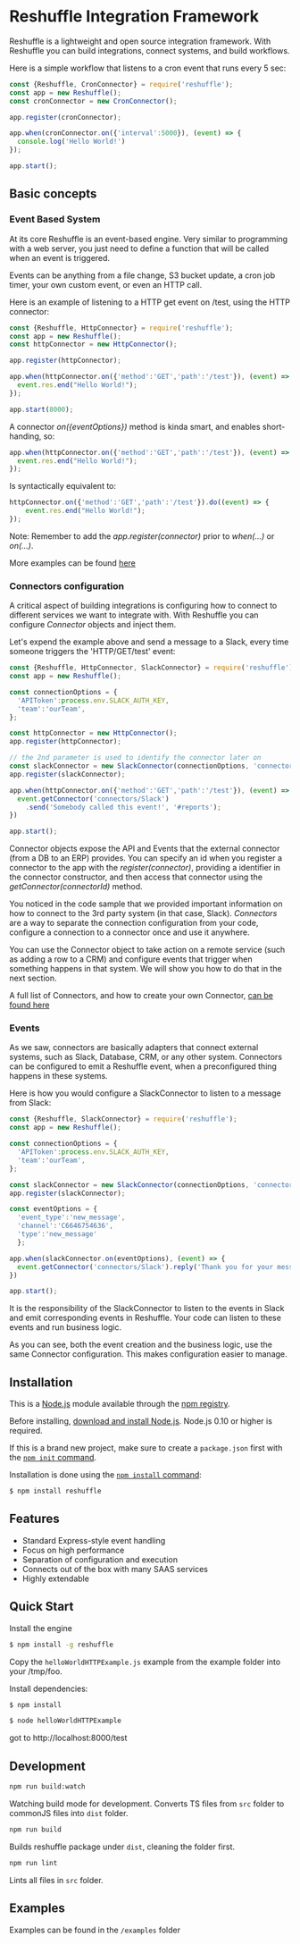 # Reshuffle Integration Framework
Reshuffle is a lightweight and open source integration framework. With Reshuffle you can build integrations, connect systems, and build workflows.

Here is a simple workflow that listens to a cron event that runs every 5 sec: 
```js
const {Reshuffle, CronConnector} = require('reshuffle');
const app = new Reshuffle();
const cronConnector = new CronConnector();

app.register(cronConnector);

app.when(cronConnector.on({'interval':5000}), (event) => {
  console.log('Hello World!')
});

app.start();
```

## Basic concepts
### Event Based System
At its core Reshuffle is an event-based engine. Very similar to programming with a web server, you just need to define a function that will be called when an event is triggered.

Events can be anything from a file change, S3 bucket update, a cron job timer, your own custom event, or even an HTTP call.

Here is an example of listening to a HTTP get event on /test, using the HTTP connector:

```js
const {Reshuffle, HttpConnector} = require('reshuffle');
const app = new Reshuffle();
const httpConnector = new HttpConnector();

app.register(httpConnector);

app.when(httpConnector.on({'method':'GET','path':'/test'}), (event) => {
  event.res.end("Hello World!");
});

app.start(8000);
```
A connector *on({eventOptions})* method is kinda smart, and enables short-handing, so:
```js
app.when(httpConnector.on({'method':'GET','path':'/test'}), (event) => {
  event.res.end("Hello World!");
});
```
Is syntactically equivalent to: 
```js
httpConnector.on({'method':'GET','path':'/test'}).do((event) => {
    event.res.end("Hello World!");
});

```
Note: Remember to add the *app.register(connector)* prior to *when(...)* or *on(...)*. 

More examples can be found [here](./examples)

### Connectors configuration 
A critical aspect of building integrations is configuring how to connect to different services we want to integrate with. With Reshuffle you can configure *Connector* objects and inject them.

Let's expend the example above and send a message to a Slack, every time someone triggers the 'HTTP/GET/test' event:

```js
const {Reshuffle, HttpConnector, SlackConnector} = require('reshuffle')
const app = new Reshuffle();

const connectionOptions = {
  'APIToken':process.env.SLACK_AUTH_KEY,
  'team':'ourTeam',
};

const httpConnector = new HttpConnector();
app.register(httpConnector);

// the 2nd parameter is used to identify the connector later on
const slackConnector = new SlackConnector(connectionOptions, 'connectors/Slack');
app.register(slackConnector);

app.when(httpConnector.on({'method':'GET','path':'/test'}), (event) => {
  event.getConnector('connectors/Slack')
    .send('Somebody called this event!', '#reports');
})

app.start();
```
Connector objects expose the API and Events that the external connector (from a DB to an ERP) provides. You can specify an id when you register a connector to the app with the *register(connector)*, providing a identifier in the connector constructor, and then access that connector using the *getConnector(connectorId)* method. 

You noticed in the code sample that we provided important information on how to connect to the 3rd party system (in that case, Slack). *Connectors* are a way to separate the connection configuration from your code, configure a connection to a connector once and use it anywhere. 

You can use the Connector object to take action on a remote service (such as adding a row to a CRM) and configure events that trigger when something happens in that system. We will show you how to do that in the next section. 

A full list of Connectors, and how to create your own Connector, [can be found here](./docs/connector.md)

### Events
As we saw, connectors are basically adapters that connect external systems, such as Slack, Database, CRM, or any other system. Connectors can be configured to emit a Reshuffle event, when a preconfigured thing happens in these systems. 
 
Here is how you would configure a SlackConnector to listen to a message from Slack:
```js
const {Reshuffle, SlackConnector} = require('reshuffle');
const app = new Reshuffle();

const connectionOptions = {
  'APIToken':process.env.SLACK_AUTH_KEY,
  'team':'ourTeam',
};

const slackConnector = new SlackConnector(connectionOptions, 'connectors/Slack');
app.register(slackConnector);

const eventOptions = {
  'event_type':'new_message',
  'channel':'C6646754636',
  'type':'new_message'
  };

app.when(slackConnector.on(eventOptions), (event) => {
  event.getConnector('connectors/Slack').reply('Thank you for your message!');
})

app.start();
```
It is the responsibility of the SlackConnector to listen to the events in Slack and emit corresponding events in Reshuffle. Your code can listen to these events and run business logic.

As you can see, both the event creation and the business logic, use the same Connector configuration. This makes configuration easier to manage.



## Installation

This is a [Node.js](https://nodejs.org/en/) module available through the
[npm registry](https://www.npmjs.com/).

Before installing, [download and install Node.js](https://nodejs.org/en/download/).
Node.js 0.10 or higher is required.

If this is a brand new project, make sure to create a `package.json` first with
the [`npm init` command](https://docs.npmjs.com/creating-a-package-json-file).

Installation is done using the
[`npm install` command](https://docs.npmjs.com/getting-started/installing-npm-packages-locally):

```bash
$ npm install reshuffle
```

## Features

  * Standard Express-style event handling 
  * Focus on high performance
  * Separation of configuration and execution
  * Connects out of the box with many SAAS services
  * Highly extendable

## Quick Start

  
  Install the engine

```bash
$ npm install -g reshuffle
```

Copy the `helloWorldHTTPExample.js` example from the example folder into your /tmp/foo.

Install dependencies:

```bash
$ npm install
```

```bash
$ node helloWorldHTTPExample
```

got to http://localhost:8000/test

## Development
```bash
npm run build:watch
```
Watching build mode for development. 
Converts TS files from `src` folder to commonJS files into `dist` folder.

```bash
npm run build
```
Builds reshuffle package under `dist`, cleaning the folder first.

```bash
npm run lint
```
Lints all files in `src` folder.

## Examples
Examples can be found in the `/examples` folder
